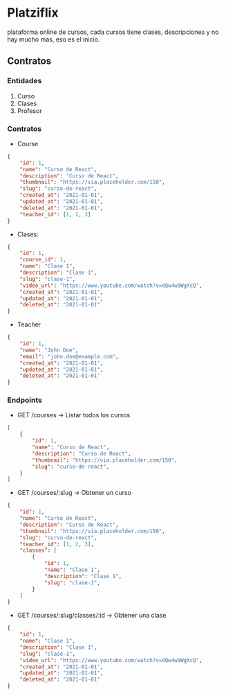 # Platziflix

plataforma online de cursos, cada cursos tiene clases, descripciones y no hay mucho mas, eso es el inicio.

## Contratos

### Entidades
1. Curso
2. Clases
3. Profesor

### Contratos


- Course
```json
{
    "id": 1,
    "name": "Curso de React",
    "description": "Curso de React",
    "thumbnail": "https://via.placeholder.com/150", 
    "slug": "curso-de-react",
    "created_at": "2021-01-01",
    "updated_at": "2021-01-01",
    "deleted_at": "2021-01-01",
    "teacher_id": [1, 2, 3]
}
```

- Clases:
```json
{
    "id": 1, 
    "course_id": 1, 
    "name": "Clase 1",
    "description": "Clase 1",
    "slug": "clase-1",
    "video_url": "https://www.youtube.com/watch?v=dQw4w9WgXcQ",
    "created_at": "2021-01-01",
    "updated_at": "2021-01-01",
    "deleted_at": "2021-01-01"
}
```

- Teacher
```json
{
    "id": 1,
    "name": "John Doe",
    "email": "john.doe@example.com",
    "created_at": "2021-01-01",
    "updated_at": "2021-01-01",
    "deleted_at": "2021-01-01"
}
```

### Endpoints

- GET /courses -> Listar todos los cursos
```json
[
    {
        "id": 1,
        "name": "Curso de React",
        "description": "Curso de React",
        "thumbnail": "https://via.placeholder.com/150", 
        "slug": "curso-de-react",
    }
]
```

- GET /courses/:slug -> Obtener un curso
```json
{
    "id": 1,
    "name": "Curso de React",
    "description": "Curso de React",
    "thumbnail": "https://via.placeholder.com/150", 
    "slug": "curso-de-react",
    "teacher_id": [1, 2, 3],
    "classes": [
        {
            "id": 1,
            "name": "Clase 1",
            "description": "Clase 1",
            "slug": "clase-1",
        }
    ]
}
```
- GET /courses/:slug/classes/:id -> Obtener una clase
```json
{
    "id": 1,
    "name": "Clase 1",
    "description": "Clase 1",
    "slug": "clase-1",
    "video_url": "https://www.youtube.com/watch?v=dQw4w9WgXcQ",
    "created_at": "2021-01-01",
    "updated_at": "2021-01-01",
    "deleted_at": "2021-01-01"
}
```
